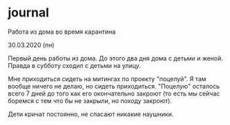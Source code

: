# journal
Работа из дома во время карантина

30.03.2020 (пн)

Первый день работы из дома. До этого два дня дома с детьми и женой. Правда в субботу сходил с детьми на улицу. 

Мне приходиться сидеть на митингах по проекту "поцелуй". Я там вообще ничего не делаю, но сидеть приходиться. "Поцелую" осталось всего 7 дней до того как его окончательно закроют (то есть мы сейчас боремся с тем что бы не закрыли, но походу закроют).

Дети кричат постоянно, не спасают никакие наушники.


